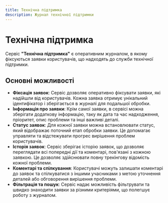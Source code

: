 ```yaml
---
title: Технічна підтримка
description: Журнал технічної підтримки
---
```


# Технічна підтримка

Сервіс **"Технічна підтримка"** є оперативним журналом, в якому фіксуються заявки користувачів, що надходять до служби технічної підтримки.

## Основні можливості

- **Фіксація заявок**: Сервіс дозволяє оперативно фіксувати заявки, які надійшли від користувачів. Кожна заявка отримує унікальний ідентифікатор і зберігається в журналі для подальшої обробки.
- **Інформація про заявки**: Крім самої заявки, в сервісі можна зберігати додаткову інформацію, таку як дата та час надходження, пріоритет, опис проблеми та інші важливі деталі.
- **Статус заявок**: Для кожної заявки можна встановлювати статус, який відображає поточний етап обробки заявки. Це допомагає управляти та відстежувати прогрес вирішення проблем користувачів.
- **Історія заявок**: Сервіс зберігає історію заявок, що дозволяє переглядати всі попередні дії та коментарі, пов'язані з кожною заявкою. Це дозволяє здійснювати повну трекінгову відомість кожної проблеми.
- **Коментарі та спілкування**: Користувачі можуть залишати коментарі до заявок та спілкуватися з іншими учасниками з метою уточнення деталей або обговорення вирішення проблеми.
- **Фільтрація та пошук**: Сервіс надає можливість фільтрувати та швидко знаходити заявки за різними критеріями, що полегшує роботу з журналом.
